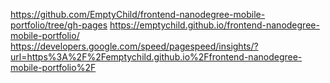 https://github.com/EmptyChild/frontend-nanodegree-mobile-portfolio/tree/gh-pages
https://emptychild.github.io/frontend-nanodegree-mobile-portfolio/
https://developers.google.com/speed/pagespeed/insights/?url=https%3A%2F%2Femptychild.github.io%2Ffrontend-nanodegree-mobile-portfolio%2F
